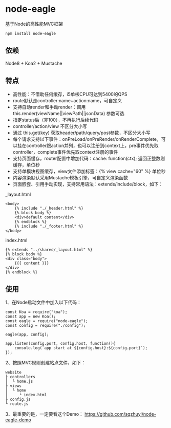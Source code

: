 # node-eagle
基于Node的高性能MVC框架

    npm install node-eagle

## 依赖
Node8 + Koa2 + Mustache

## 特点
* 高性能：不借助任何缓存，i5单核CPU可达到5400的QPS
* route默认走controller:name+action:name，可自定义
* 支持自动render和手动render：调用 this.render(viewName||viewPath||jsonData) 参数可选
* 指定status后（非100），不再执行后续代码
* controller/action/view 不区分大小写
* 通过 this.get(key) 获取header/path/query/post参数，不区分大小写
* 每个请求支持以下事件：onPreLoad/onPreRender/onRenderComplete，可以挂在controller跟action并列，也可以注册到context上，pre事件优先取controller，complete事件优先取context注册的事件
* 支持页面缓存，router配置中增加代码：cache: function(ctx); 返回正整数则缓存，单位秒
* 支持单模块视图缓存，view文件添加标签：{% view cache="60" %} 单位秒
* 内容渲染默认采用Mustache模板引擎，可自定义渲染函数
* 页面嵌套、引用手动实现，支持常用语法：extends/include/block，如下：

_layout.html

    <body>
        {% include "./_header.html" %}
        {% block body %}
        <div>default content</div>
        {% endblock %}
        {% include "./_footer.html" %}
    </body>

index.html

    {% extends "../shared/_layout.html" %}
    {% block body %}
    <div class="body">
        {{{ content }}}
    </div>
    {% endblock %}

## 使用
1、在Node启动文件中加入以下代码：

    const Koa = require("koa");
    const app = new Koa();
    const eagle = require("node-eagle");
    const config = require("./config");

    eagle(app, config);

    app.listen(config.port, config.host, function(){
        console.log(`app start at ${config.host}:${config.port}`);
    });

2、按照MVC规则创建站点文件，如下：

    website
    ├ controllers
    │  └ home.js
    ├ views
    │  └ home
    │     └ index.html
    ├ config.js
    └ route.js

3、最重要的是，一定要看这个Demo：
https://github.com/sqzhuyi/node-eagle-demo
